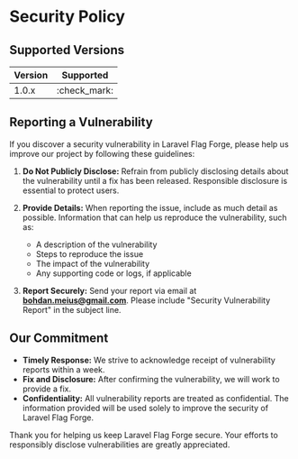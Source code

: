 # Security Policy

## Supported Versions

| Version | Supported          |
|---------|--------------------|
| 1.0.x   | :check_mark:       |

## Reporting a Vulnerability

If you discover a security vulnerability in Laravel Flag Forge, please help us improve our project by following these guidelines:

1. **Do Not Publicly Disclose:** Refrain from publicly disclosing details about the vulnerability until a fix has been released. Responsible disclosure is essential to protect users.
2. **Provide Details:** When reporting the issue, include as much detail as possible. Information that can help us reproduce the vulnerability, such as:
    - A description of the vulnerability
    - Steps to reproduce the issue
    - The impact of the vulnerability
    - Any supporting code or logs, if applicable

3. **Report Securely:** Send your report via email at **bohdan.meius@gmail.com**. Please include "Security Vulnerability Report" in the subject line.

## Our Commitment

- **Timely Response:** We strive to acknowledge receipt of vulnerability reports within a week.
- **Fix and Disclosure:** After confirming the vulnerability, we will work to provide a fix.
- **Confidentiality:** All vulnerability reports are treated as confidential. The information provided will be used solely to improve the security of Laravel Flag Forge.

Thank you for helping us keep Laravel Flag Forge secure. Your efforts to responsibly disclose vulnerabilities are greatly appreciated.
